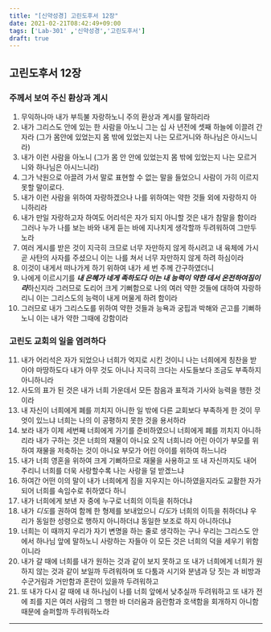 ```yaml
---
title: "[신약성경] 고린도후서 12장"
date: 2021-02-21T08:42:49+09:00
tags: ['Lab-301' ,'신약성경','고린도후서']
draft: true
---
```

## 고린도후서 12장
### 주께서 보여 주신 환상과 계시
1. 무익하나마 내가 부득불 자랑하노니 주의 환상과 계시를 말하리라
2. 내가 그리스도 안에 있는 한 사람을 아노니 그는 십 사 년전에 셋째 하늘에 이끌려 간 자라 (그가 몸안에 있었는지 몸 밖에 있었는지 나는 모르거니와 하나님은 아시느니라)
3. 내가 이런 사람을 아노니 (그가 몸 안 안에 있었는지 몸 밖에 있었는지 나는 모르거니와 하나님은 아시느니라)
4. 그가 낙원으로 아끌려 가서 말로 표현할 수 없는 말을 들었으니 사람이 가히 이르지 못할 말이로다.
5. 내가 이런 사람을 위하여 자랑하겠으나 나를 위하여는 약한 것들 외에 자랑하지 아니하리라
6. 내가 만일 자랑하고자 하여도 어리석은 자가 되지 아니할 것은 내가 참말을 함이라 그러나 누가 나를 보는 바와 내게 듣는 바에 지나치게 생각할까 두려워하여 그만두노라
7. 여러 게시를 받은 것이 지극히 크므로 너무 자만하지 않게 하시려고 내 육체에 가시 곧 사탄의 사자를 주셨으니 이는 나를 쳐서 너무 자만하지 않게 하려 하심이라
8. 이것이 내게서 떠나가게 하기 위하여 내가 세 번 주께 간구하였더니
9. 나에게 이르시기를 ***내 은혜가 네게 족하도다 이는 내 능력이 약한 데서 온전하여짐이라***하신지라 그러므로 도리어 크게 기뻐함으로 나의 여러 약한 것들에 대하여 자랑하리니 이는 그리스도의 능력이 내게 머물게 하려 함이라
10. 그러므로 내가 그리스도를 위하여 약한 것들과 능욕과 궁핍과 박해와 곤고를 기뻐하노니 이는 내가 약한 그때에 강함이라
### 고린도 교회의 일을 염려하다
11. 내가 어리석은 자가 되었으나 너희가 억지로 시킨 것이니 나는 너희에게 칭찬을 받아야 마땅하도다 내가 아무 것도 아니나 지극히 크다는 사도들보다 조금도 부족하지 아니하니라
12. 사도의 표가 된 것은 내가 너희 가운데서 모든 참음과 표적과 기사와 능력을 행한 것이라
13. 내 자신이 너희에게 폐를 끼치지 아니한 일 밖에 다른 교회보다 부족하게 한 것이 무엇이 있느냐 너희는 나의 이 공평하지 못한 것을 용서하라
14. 보라 내가 이제 세번째 너희에게 가기를 준비하였으니 너희에게 폐를 끼치지 아니하리라 내가 구하는 것은 너희의 재물이 아니요 오직 너희니라 어린 아이가 부모를 위하여 재물을 저축하는 것이 아니요 부모가 어린 아이를 위하여 하느니라
15. 내가 너희 영혼을 위하여 크게 기뻐하므로 재물을 사용하고 또 내 자신까지도 내어 주리니 너희를 더욱 사랑할수록 나는 사랑을 덜 받겠느냐
16. 하여간 어떤 이의 말이 내가 너희에게 짐을 지우지는 아니하였을지라도 교활한 자가 되어 너희를 속임수로 취하였다 하니
17. 내가 너희에게 보낸 자 중에 누구로 너희의 이득을 취하더냐
18. 내가 *디도*를 권하여 함께 한 형제를 보내었으니 *디도*가 너희의 이득을 취하더냐 우리가 동일한 성령으로 행하지 아니하더냐 동일한 보조로 하지 아니하더냐
19. 너희는 이 때까지 우리가 자기 변명을 하는 줄로 생각하는 구나 우리는 그리스도 안에서 하나님 앞에 말하노니 사랑하는 자들아 이 모든 것은 너희의 덕을 세우기 위함이니라
20. 내가 갈 때에 너희를 내가 원하는 것과 같이 보지 못하고 또 내가 너희에게 너희가 원하지 않는 것과 같이 보일까 두려워하며 또 다툼과 시기와 분냄과 당 짓는 과 비방과 수군거림과 거만함과 혼란이 있을까 두려워하고
21. 또 내가 다시 갈 때에 내 하나님이 나를 너희 앞에서 낮추실까 두려워하고 또 내가 전에 죄를 지은 여러 사람의 그 행한 바 더러움과 음란함과 호색함을 회개하지 아니함 때문에 슬퍼할까 두려워하노라
****


